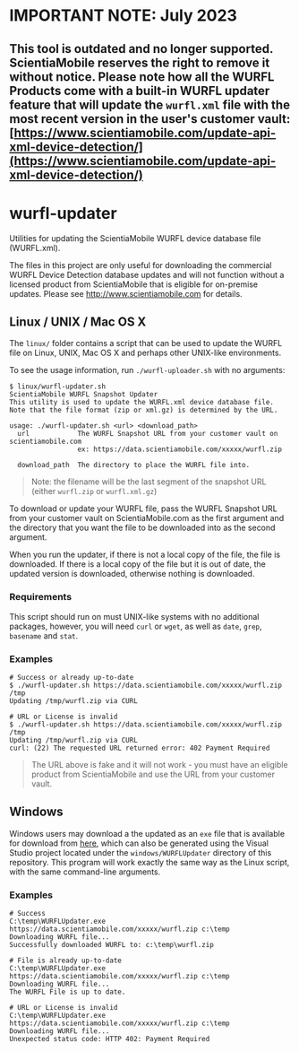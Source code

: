 # IMPORTANT NOTE: July 2023

This tool is outdated and no longer supported. ScientiaMobile reserves the right to remove it without notice. Please note how all the WURFL Products come
with a built-in WURFL updater feature that will update the `wurfl.xml` file with the most recent version in the
user's customer vault: [https://www.scientiamobile.com/update-api-xml-device-detection/](https://www.scientiamobile.com/update-api-xml-device-detection/)
--------------------

# wurfl-updater
Utilities for updating the ScientiaMobile WURFL device database file (WURFL.xml).

The files in this project are only useful for downloading the commercial WURFL Device Detection database updates and will not function without a licensed product from ScientiaMobile that is eligible for on-premise updates.  Please see http://www.scientiamobile.com for details.

## Linux / UNIX / Mac OS X
The `linux/` folder contains a script that can be used to update the WURFL file on Linux, UNIX, Mac OS X and perhaps other UNIX-like environments.

To see the usage information, run `./wurfl-uploader.sh` with no arguments:

    $ linux/wurfl-updater.sh
    ScientiaMobile WURFL Snapshot Updater
    This utility is used to update the WURFL.xml device database file.
    Note that the file format (zip or xml.gz) is determined by the URL.

    usage: ./wurfl-updater.sh <url> <download_path>
      url            The WURFL Snapshot URL from your customer vault on scientiamobile.com
                     ex: https://data.scientiamobile.com/xxxxx/wurfl.zip

      download_path  The directory to place the WURFL file into.

> Note: the filename will be the last segment of the snapshot URL (either `wurfl.zip` or `wurfl.xml.gz`)

To download or update your WURFL file, pass the WURFL Snapshot URL from your customer vault on ScientiaMobile.com as the first argument and the directory that you want the file to be downloaded into as the second argument.

When you run the updater, if there is not a local copy of the file, the file is downloaded.  If there is a local copy of the file but it is out of date, the updated version is downloaded, otherwise nothing is downloaded.

### Requirements
This script should run on must UNIX-like systems with no additional packages, however, you will need `curl` or `wget`, as well as `date`, `grep`, `basename` and `stat`.

### Examples

	# Success or already up-to-date
    $ ./wurfl-updater.sh https://data.scientiamobile.com/xxxxx/wurfl.zip /tmp
    Updating /tmp/wurfl.zip via CURL
	
	# URL or License is invalid
	$ ./wurfl-updater.sh https://data.scientiamobile.com/xxxxx/wurfl.zip /tmp
    Updating /tmp/wurfl.zip via CURL
    curl: (22) The requested URL returned error: 402 Payment Required

> The URL above is fake and it will not work - you must have an eligible product from ScientiaMobile and use the URL from your customer vault.

## Windows

Windows users may download a the updated as an `exe` file that is available for download from [here](https://github.com/WURFL/wurfl-updater/releases]),
which can also be generated using the Visual Studio project located under the `windows/WURFLUpdater` directory of this repository. This program will work
exactly the same way as the Linux script, with the same command-line arguments.

### Examples

	# Success
    C:\temp\WURFLUpdater.exe https://data.scientiamobile.com/xxxxx/wurfl.zip c:\temp
    Downloading WURFL file...
    Successfully downloaded WURFL to: c:\temp\wurfl.zip

	# File is already up-to-date
    C:\temp\WURFLUpdater.exe https://data.scientiamobile.com/xxxxx/wurfl.zip c:\temp
    Downloading WURFL file...
    The WURFL File is up to date.

	# URL or License is invalid
    C:\temp\WURFLUpdater.exe https://data.scientiamobile.com/xxxxx/wurfl.zip c:\temp
    Downloading WURFL file...
    Unexpected status code: HTTP 402: Payment Required

